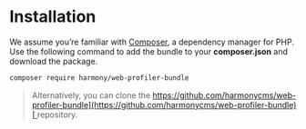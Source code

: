 # Installation

We assume you’re familiar with [Composer](https://getcomposer.org), a dependency manager for PHP. Use the following command to add the bundle to your **composer.json** and download the package.

```bash
composer require harmony/web-profiler-bundle
```

> Alternatively, you can clone the [https://github.com/harmonycms/web-profiler-bundle](https://github.com/harmonycms/web-profiler-bundle)[ ](https://github.com/harmonycms/web-profiler-bundle)repository.

